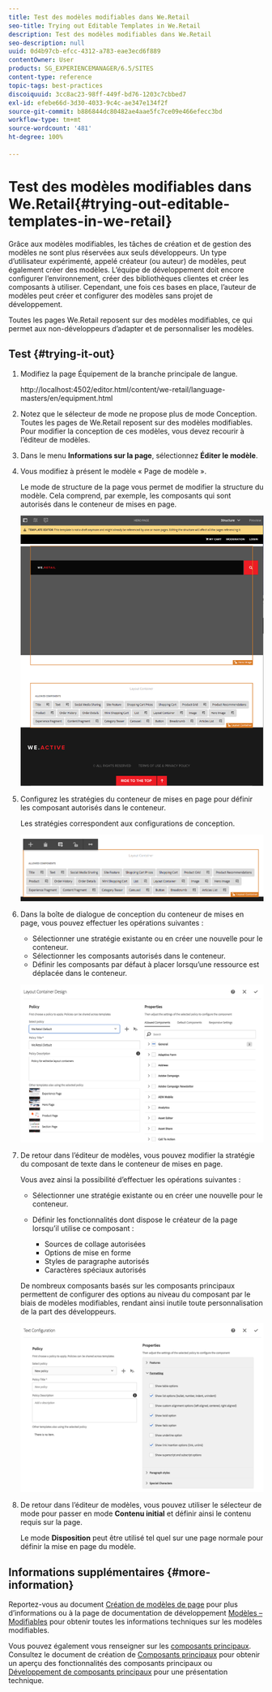 ```yaml
---
title: Test des modèles modifiables dans We.Retail
seo-title: Trying out Editable Templates in We.Retail
description: Test des modèles modifiables dans We.Retail
seo-description: null
uuid: 0d4b97cb-efcc-4312-a783-eae3ecd6f889
contentOwner: User
products: SG_EXPERIENCEMANAGER/6.5/SITES
content-type: reference
topic-tags: best-practices
discoiquuid: 3cc8ac23-98ff-449f-bd76-1203c7cbbed7
exl-id: efebe66d-3d30-4033-9c4c-ae347e134f2f
source-git-commit: b886844dc80482ae4aae5fc7ce09e466efecc3bd
workflow-type: tm+mt
source-wordcount: '481'
ht-degree: 100%

---
```


# Test des modèles modifiables dans We.Retail{#trying-out-editable-templates-in-we-retail}

Grâce aux modèles modifiables, les tâches de création et de gestion des modèles ne sont plus réservées aux seuls développeurs. Un type d’utilisateur expérimenté, appelé créateur (ou auteur) de modèles, peut également créer des modèles. L’équipe de développement doit encore configurer l’environnement, créer des bibliothèques clientes et créer les composants à utiliser. Cependant, une fois ces bases en place, l’auteur de modèles peut créer et configurer des modèles sans projet de développement.

Toutes les pages We.Retail reposent sur des modèles modifiables, ce qui permet aux non-développeurs d’adapter et de personnaliser les modèles.

## Test {#trying-it-out}

1. Modifiez la page Équipement de la branche principale de langue.

   http://localhost:4502/editor.html/content/we-retail/language-masters/en/equipment.html

1. Notez que le sélecteur de mode ne propose plus de mode Conception. Toutes les pages de We.Retail reposent sur des modèles modifiables. Pour modifier la conception de ces modèles, vous devez recourir à l’éditeur de modèles.
1. Dans le menu **Informations sur la page**, sélectionnez **Éditer le modèle**.
1. Vous modifiez à présent le modèle « Page de modèle ».

   Le mode de structure de la page vous permet de modifier la structure du modèle. Cela comprend, par exemple, les composants qui sont autorisés dans le conteneur de mises en page.

   ![chlimage_1-138](assets/chlimage_1-138.png)

1. Configurez les stratégies du conteneur de mises en page pour définir les composant autorisés dans le conteneur.

   Les stratégies correspondent aux configurations de conception.

   ![chlimage_1-139](assets/chlimage_1-139.png)

1. Dans la boîte de dialogue de conception du conteneur de mises en page, vous pouvez effectuer les opérations suivantes :

   * Sélectionner une stratégie existante ou en créer une nouvelle pour le conteneur.
   * Sélectionner les composants autorisés dans le conteneur.
   * Définir les composants par défaut à placer lorsqu’une ressource est déplacée dans le conteneur.

   ![chlimage_1-140](assets/chlimage_1-140.png)

1. De retour dans l’éditeur de modèles, vous pouvez modifier la stratégie du composant de texte dans le conteneur de mises en page.

   Vous avez ainsi la possibilité d’effectuer les opérations suivantes :

   * Sélectionner une stratégie existante ou en créer une nouvelle pour le conteneur.
   * Définir les fonctionnalités dont dispose le créateur de la page lorsqu’il utilise ce composant :

      * Sources de collage autorisées
      * Options de mise en forme
      * Styles de paragraphe autorisés
      * Caractères spéciaux autorisés

   De nombreux composants basés sur les composants principaux permettent de configurer des options au niveau du composant par le biais de modèles modifiables, rendant ainsi inutile toute personnalisation de la part des développeurs.

   ![chlimage_1-141](assets/chlimage_1-141.png)

1. De retour dans l’éditeur de modèles, vous pouvez utiliser le sélecteur de mode pour passer en mode **Contenu initial** et définir ainsi le contenu requis sur la page.

   Le mode **Disposition** peut être utilisé tel quel sur une page normale pour définir la mise en page du modèle.

## Informations supplémentaires {#more-information}

Reportez-vous au document [Création de modèles de page](/help/sites-authoring/templates.md) pour plus d’informations ou à la page de documentation de développement [Modèles – Modifiables](/help/sites-developing/page-templates-editable.md) pour obtenir toutes les informations techniques sur les modèles modifiables.

Vous pouvez également vous renseigner sur les [composants principaux](/help/sites-developing/we-retail-core-components.md). Consultez le document de création de [Composants principaux](https://experienceleague.adobe.com/docs/experience-manager-core-components/using/introduction.html?lang=fr) pour obtenir un aperçu des fonctionnalités des composants principaux ou [Développement de composants principaux](https://helpx.adobe.com/fr/experience-manager/core-components/using/developing.html) pour une présentation technique.
